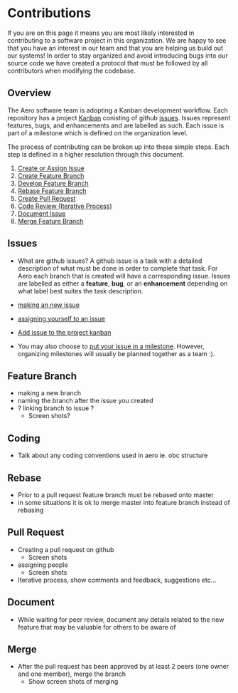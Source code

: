# Contributions

If you are on this page it means you are most likely interested in contributing to a software project in this organization. We are happy to see that you have an interest in our team and that you are helping us build out our systems! In order to stay organized and avoid introducing bugs into our source code we have created a protocol that must be followed by all contributors when modifying the codebase.

## Overview

The Aero software team is adopting a Kanban development workflow. Each repository has a project [Kanban](https://help.github.com/en/articles/about-project-boards#templates-for-project-boards) conisting of github [issues](https://guides.github.com/features/issues/). Issues represent features, bugs, and enhancements and are labelled as such. Each issue is part of a milestone which is defined on the organization level.  

The process of contributing can be broken up into these simple steps. Each step is defined in a higher resolution through this document. 

1. [Create or Assign Issue](#issues)
1. [Create Feature Branch](#feature-branch)
1. [Develop Feature Branch](#coding)
1. [Rebase Feature Branch](#rebase)
1. [Create Pull Request](#pull-request)
1. [Code Review (Iterative Process)](#pull-request)
1. [Document Issue](#document)
1. [Merge Feature Branch](#merge)

## Issues
* What are github issues?
A github issue is a task with a detailed description of what must be done in order to complete that task. For Aero each branch that is created will have a corresponding issue. Issues are labelled as either a **feature**, **bug**, or an **enhancement** depending on what label best suites the task description.

* [making an new issue](https://help.github.com/en/articles/creating-an-issue)

* [assigning yourself to an issue](https://help.github.com/en/articles/assigning-issues-and-pull-requests-to-other-github-users)

* [Add issue to the project kanban](https://help.github.com/en/articles/adding-issues-and-pull-requests-to-a-project-board#adding-issues-and-pull-requests-to-a-project-board-from-the-sidebar)

* You may also choose to [put your issue in a milestone](https://help.github.com/en/articles/associating-milestones-with-issues-and-pull-requests). However, organizing milestones will usually be planned together as a team :).

## Feature Branch 
* making a new branch 
* naming the branch after the issue you created
* ? linking branch to issue ?
  * Screen shots?

## Coding
* Talk about any coding conventions used in aero ie. obc structure

## Rebase
* Prior to a pull request feature branch must be rebased onto master
* in some situations it is ok to merge master into feature branch instead of rebasing

## Pull Request
* Creating a pull request on github
  * Screen shots
* assigning people
  * Screen shots
* Iterative process, show comments and feedback, suggestions etc...

## Document
* While waiting for peer review, document any details related to the new feature that may be valuable for others to be aware of


## Merge
* After the pull request has been approved by at least 2 peers (one owner and one member), merge the branch
  * Show screen shots of merging
